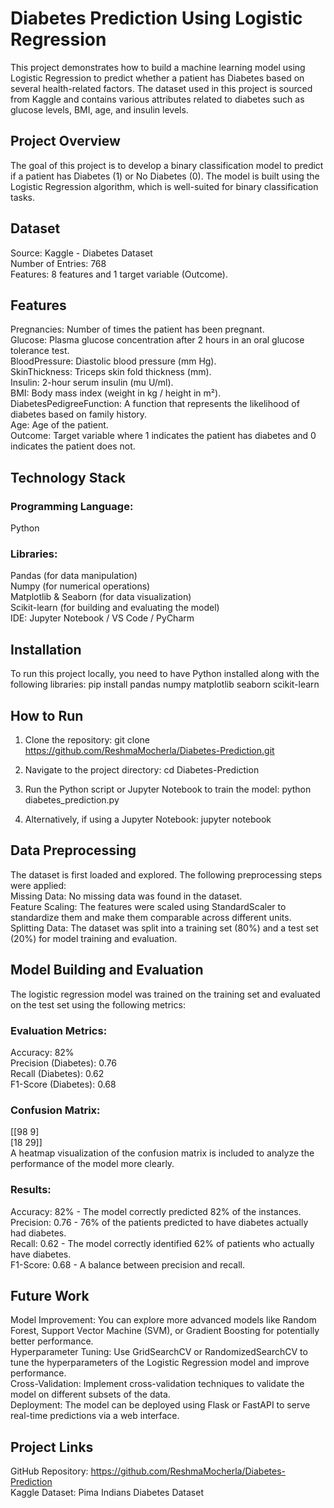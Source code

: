 # Diabetes Prediction Using Logistic Regression

This project demonstrates how to build a machine learning model using Logistic Regression to predict whether a patient has Diabetes based on several health-related factors. The dataset used in this project is sourced from Kaggle and contains various attributes related to diabetes such as glucose levels, BMI, age, and insulin levels.

## Project Overview

The goal of this project is to develop a binary classification model to predict if a patient has Diabetes (1) or No Diabetes (0). The model is built using the Logistic Regression algorithm, which is well-suited for binary classification tasks.

## Dataset
Source: Kaggle - Diabetes Dataset\
Number of Entries: 768\
Features: 8 features and 1 target variable (Outcome).

## Features
Pregnancies: Number of times the patient has been pregnant.\
Glucose: Plasma glucose concentration after 2 hours in an oral glucose tolerance test.\
BloodPressure: Diastolic blood pressure (mm Hg).\
SkinThickness: Triceps skin fold thickness (mm).\
Insulin: 2-hour serum insulin (mu U/ml).\
BMI: Body mass index (weight in kg / height in m²).\
DiabetesPedigreeFunction: A function that represents the likelihood of diabetes based on family history.\
Age: Age of the patient.\
Outcome: Target variable where 1 indicates the patient has diabetes and 0 indicates the patient does not.

## Technology Stack
### Programming Language:
Python
### Libraries:
Pandas (for data manipulation)\
Numpy (for numerical operations)\
Matplotlib & Seaborn (for data visualization)\
Scikit-learn (for building and evaluating the model)\
IDE: Jupyter Notebook / VS Code / PyCharm

## Installation
To run this project locally, you need to have Python installed along with the following libraries:
pip install pandas numpy matplotlib seaborn scikit-learn

## How to Run
1. Clone the repository:
git clone https://github.com/ReshmaMocherla/Diabetes-Prediction.git

2. Navigate to the project directory:
cd Diabetes-Prediction

3. Run the Python script or Jupyter Notebook to train the model:
python diabetes_prediction.py

4. Alternatively, if using a Jupyter Notebook:
jupyter notebook

## Data Preprocessing
The dataset is first loaded and explored. The following preprocessing steps were applied:\
Missing Data: No missing data was found in the dataset.\
Feature Scaling: The features were scaled using StandardScaler to standardize them and make them comparable across different units.\
Splitting Data: The dataset was split into a training set (80%) and a test set (20%) for model training and evaluation.


## Model Building and Evaluation
The logistic regression model was trained on the training set and evaluated on the test set using the following metrics:

### Evaluation Metrics:
Accuracy: 82% \
Precision (Diabetes): 0.76\
Recall (Diabetes): 0.62\
F1-Score (Diabetes): 0.68

### Confusion Matrix:
[[98  9]\
 [18 29]]\
A heatmap visualization of the confusion matrix is included to analyze the performance of the model more clearly.

### Results:
Accuracy: 82% - The model correctly predicted 82% of the instances.\
Precision: 0.76 - 76% of the patients predicted to have diabetes actually had diabetes.\
Recall: 0.62 - The model correctly identified 62% of patients who actually have diabetes.\
F1-Score: 0.68 - A balance between precision and recall.

## Future Work
Model Improvement: You can explore more advanced models like Random Forest, Support Vector Machine (SVM), or Gradient Boosting for potentially better performance.\
Hyperparameter Tuning: Use GridSearchCV or RandomizedSearchCV to tune the hyperparameters of the Logistic Regression model and improve performance.\
Cross-Validation: Implement cross-validation techniques to validate the model on different subsets of the data.\
Deployment: The model can be deployed using Flask or FastAPI to serve real-time predictions via a web interface.

## Project Links
GitHub Repository: https://github.com/ReshmaMocherla/Diabetes-Prediction \
Kaggle Dataset: Pima Indians Diabetes Dataset
